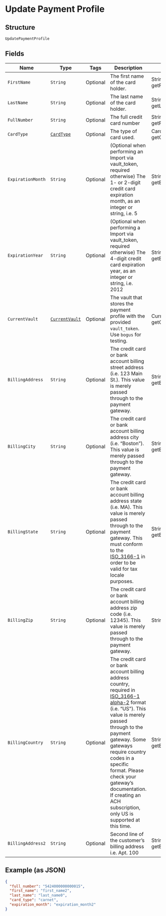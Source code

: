 
# Update Payment Profile

## Structure

`UpdatePaymentProfile`

## Fields

| Name | Type | Tags | Description | Getter | Setter |
|  --- | --- | --- | --- | --- | --- |
| `FirstName` | `String` | Optional | The first name of the card holder. | String getFirstName() | setFirstName(String firstName) |
| `LastName` | `String` | Optional | The last name of the card holder. | String getLastName() | setLastName(String lastName) |
| `FullNumber` | `String` | Optional | The full credit card number | String getFullNumber() | setFullNumber(String fullNumber) |
| `CardType` | [`CardType`](../../doc/models/card-type.md) | Optional | The type of card used. | CardType getCardType() | setCardType(CardType cardType) |
| `ExpirationMonth` | `String` | Optional | (Optional when performing an Import via vault_token, required otherwise) The 1- or 2-digit credit card expiration month, as an integer or string, i.e. 5 | String getExpirationMonth() | setExpirationMonth(String expirationMonth) |
| `ExpirationYear` | `String` | Optional | (Optional when performing a Import via vault_token, required otherwise) The 4-digit credit card expiration year, as an integer or string, i.e. 2012 | String getExpirationYear() | setExpirationYear(String expirationYear) |
| `CurrentVault` | [`CurrentVault`](../../doc/models/current-vault.md) | Optional | The vault that stores the payment profile with the provided `vault_token`. Use `bogus` for testing. | CurrentVault getCurrentVault() | setCurrentVault(CurrentVault currentVault) |
| `BillingAddress` | `String` | Optional | The credit card or bank account billing street address (i.e. 123 Main St.). This value is merely passed through to the payment gateway. | String getBillingAddress() | setBillingAddress(String billingAddress) |
| `BillingCity` | `String` | Optional | The credit card or bank account billing address city (i.e. “Boston”). This value is merely passed through to the payment gateway. | String getBillingCity() | setBillingCity(String billingCity) |
| `BillingState` | `String` | Optional | The credit card or bank account billing address state (i.e. MA). This value is merely passed through to the payment gateway. This must conform to the [ISO_3166-1](https://en.wikipedia.org/wiki/ISO_3166-1#Current_codes) in order to be valid for tax locale purposes. | String getBillingState() | setBillingState(String billingState) |
| `BillingZip` | `String` | Optional | The credit card or bank account billing address zip code (i.e. 12345). This value is merely passed through to the payment gateway. | String getBillingZip() | setBillingZip(String billingZip) |
| `BillingCountry` | `String` | Optional | The credit card or bank account billing address country, required in [ISO_3166-1 alpha-2](https://en.wikipedia.org/wiki/ISO_3166-1_alpha-2) format (i.e. “US”). This value is merely passed through to the payment gateway. Some gateways require country codes in a specific format. Please check your gateway’s documentation. If creating an ACH subscription, only US is supported at this time. | String getBillingCountry() | setBillingCountry(String billingCountry) |
| `BillingAddress2` | `String` | Optional | Second line of the customer’s billing address i.e. Apt. 100 | String getBillingAddress2() | setBillingAddress2(String billingAddress2) |

## Example (as JSON)

```json
{
  "full_number": "5424000000000015",
  "first_name": "first_name2",
  "last_name": "last_name0",
  "card_type": "carnet",
  "expiration_month": "expiration_month2"
}
```

